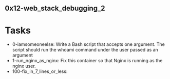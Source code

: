 ## 0x12-web_stack_debugging_2

# Tasks
- 0-iamsomeoneelse: Write a Bash script that accepts one argument. The script should run the whoami command under the user passed as an argument
- 1-run_nginx_as_nginx: Fix this container so that Nginx is running as the nginx user.
- 100-fix_in_7_lines_or_less: 